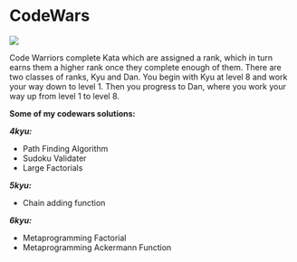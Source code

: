 # CodeWars
![](https://www.codewars.com/users/MacW/badges/large)

Code Warriors complete Kata which are assigned a rank, which in turn earns them a higher rank once they complete enough of them. There are two classes of ranks, Kyu and Dan. You begin with Kyu at level 8 and work your way down to level 1. Then you progress to Dan, where you work your way up from level 1 to level 8.

**Some of my codewars solutions:** 

***4kyu:***
- Path Finding Algorithm
- Sudoku Validater
- Large Factorials

***5kyu:***
- Chain adding function

***6kyu:***
- Metaprogramming Factorial
- Metaprogramming Ackermann Function
